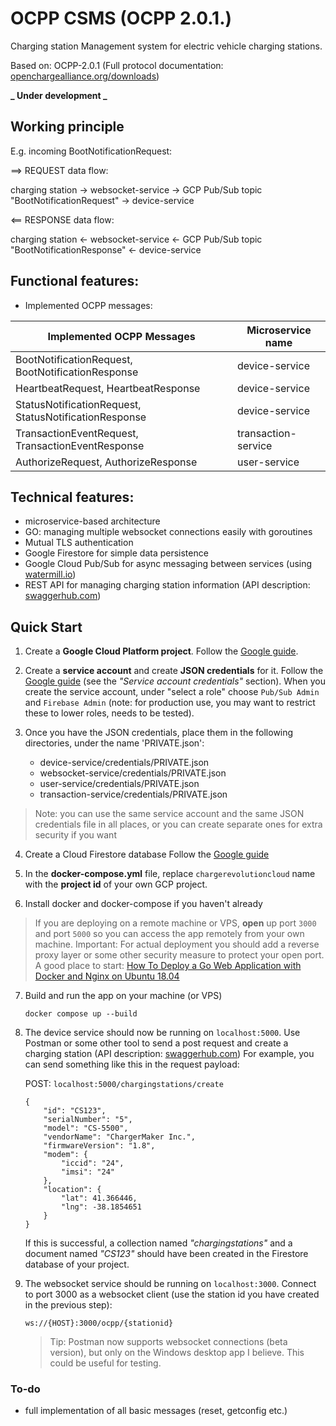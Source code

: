 # OCPP CSMS (OCPP 2.0.1.)

Charging station Management system for electric vehicle charging stations.

Based on: OCPP-2.0.1 (Full protocol documentation:
[openchargealliance.org/downloads](https://www.openchargealliance.org/downloads/))

**_ Under development _**

## Working principle

E.g. incoming BootNotificationRequest:

==> REQUEST data flow:

charging station -> websocket-service -> GCP Pub/Sub topic "BootNotificationRequest" -> device-service

<== RESPONSE data flow:

charging station <- websocket-service <- GCP Pub/Sub topic "BootNotificationResponse" <- device-service

## Functional features:

- Implemented OCPP messages:

| Implemented OCPP Messages                             | Microservice name   |
| ----------------------------------------------------- | ------------------- |
| BootNotificationRequest, BootNotificationResponse     | device-service      |
| HeartbeatRequest, HeartbeatResponse                   | device-service      |
| StatusNotificationRequest, StatusNotificationResponse | device-service      |
| TransactionEventRequest, TransactionEventResponse     | transaction-service |
| AuthorizeRequest, AuthorizeResponse                   | user-service        |

## Technical features:

- microservice-based architecture
- GO: managing multiple websocket connections easily with goroutines 
- Mutual TLS authentication
- Google Firestore for simple data persistence
- Google Cloud Pub/Sub for async messaging between services (using [watermill.io](https://github.com/ThreeDotsLabs/watermill))
- REST API for managing charging station information (API description: [swaggerhub.com](https://app.swaggerhub.com/apis/gregszalay/ocpp_device_service/v2.0.0))

## Quick Start

1. Create a **Google Cloud Platform project**. Follow the [Google guide](https://cloud.google.com/resource-manager/docs/creating-managing-projects).

2. Create a **service account** and create **JSON credentials** for it. Follow the [Google guide](https://developers.google.com/workspace/guides/create-credentials) (see the _"Service account credentials"_ section). When you create the service account, under "select a role" choose `Pub/Sub Admin` and `Firebase Admin` (note: for production use, you may want to restrict these to lower roles, needs to be tested).

3. Once you have the JSON credentials, place them in the following directories, under the name 'PRIVATE.json':

   - device-service/credentials/PRIVATE.json
   - websocket-service/credentials/PRIVATE.json
   - user-service/credentials/PRIVATE.json
   - transaction-service/credentials/PRIVATE.json

> Note: you can use the same service account and the same JSON credentials file in all places, or you can create separate ones for extra security if you want

4. Create a Cloud Firestore database Follow the [Google guide](https://firebase.google.com/docs/firestore/quickstart)

5. In the **docker-compose.yml** file, replace `chargerevolutioncloud` name with the **project id** of your own GCP project.

6. Install docker and docker-compose if you haven't already

> If you are deploying on a remote machine or VPS, **open** up port `3000` and port `5000` so you can access the app remotely from your own machine.
> Important: For actual deployment you should add a reverse proxy layer or some other security measure to protect your open port. A good place to start: [How To Deploy a Go Web Application with Docker and Nginx on Ubuntu 18.04](https://www.digitalocean.com/community/tutorials/how-to-deploy-a-go-web-application-with-docker-and-nginx-on-ubuntu-18-04)

7.  Build and run the app on your machine (or VPS)

        docker compose up --build

8.  The device service should now be running on `localhost:5000`. Use Postman or some other tool to send a post request and create a charging station (API description: [swaggerhub.com](https://app.swaggerhub.com/apis/gregszalay/ocpp_device_service/v2.0.0)) For example, you can send something like this in the request payload:

    POST: `localhost:5000/chargingstations/create`

        {
            "id": "CS123",
            "serialNumber": "5",
            "model": "CS-5500",
            "vendorName": "ChargerMaker Inc.",
            "firmwareVersion": "1.8",
            "modem": {
                "iccid": "24",
                "imsi": "24"
            },
            "location": {
                "lat": 41.366446,
                "lng": -38.1854651
            }
        }

    If this is successful, a collection named _"chargingstations"_ and a document named _"CS123"_ should have been created in the Firestore database of your project.

9.  The websocket service should be running on `localhost:3000`. Connect to port 3000 as a websocket client (use the station id you have created in the previous step):

    `ws://{HOST}:3000/ocpp/{stationid}`

    > Tip: Postman now supports websocket connections (beta version), but only on the Windows desktop app I believe. This could be useful for testing.

### To-do

- full implementation of all basic messages (reset, getconfig etc.)
